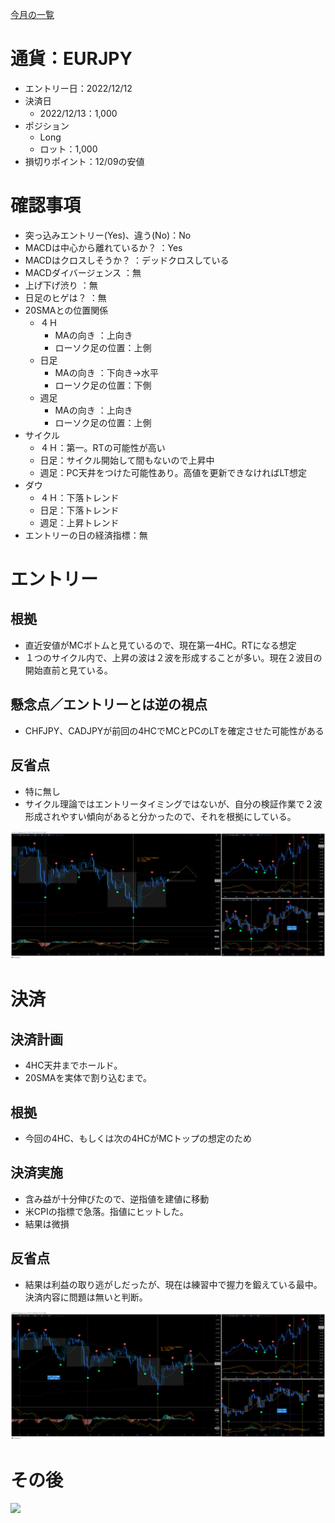 [今月の一覧](../main.md)
# 通貨：EURJPY
- エントリー日：2022/12/12
- 決済日
  - 2022/12/13：1,000
- ポジション
  - Long
  - ロット：1,000
- 損切りポイント：12/09の安値

# 確認事項
- 突っ込みエントリー(Yes)、違う(No)：No
- MACDは中心から離れているか？     ：Yes
- MACDはクロスしそうか？           ：デッドクロスしている
- MACDダイバージェンス             ：無
- 上げ下げ渋り                     ：無
- 日足のヒゲは？                   ：無
- 20SMAとの位置関係
  - ４Ｈ
    - MAの向き        ：上向き
    - ローソク足の位置：上側
  - 日足
    - MAの向き        ：下向き→水平
    - ローソク足の位置：下側
  - 週足
    - MAの向き        ：上向き
    - ローソク足の位置：上側
- サイクル
  - ４Ｈ：第一。RTの可能性が高い
  - 日足：サイクル開始して間もないので上昇中
  - 週足：PC天井をつけた可能性あり。高値を更新できなければLT想定
- ダウ
  - ４Ｈ：下落トレンド
  - 日足：下落トレンド
  - 週足：上昇トレンド
- エントリーの日の経済指標：無

# エントリー
## 根拠
- 直近安値がMCボトムと見ているので、現在第一4HC。RTになる想定
- １つのサイクル内で、上昇の波は２波を形成することが多い。現在２波目の開始直前と見ている。

## 懸念点／エントリーとは逆の視点
- CHFJPY、CADJPYが前回の4HCでMCとPCのLTを確定させた可能性がある

## 反省点
- 特に無し
- サイクル理論ではエントリータイミングではないが、自分の検証作業で２波形成されやすい傾向があると分かったので、それを根拠にしている。

![](2022-12-12-16-40-49.png)

# 決済
## 決済計画
- 4HC天井までホールド。
- 20SMAを実体で割り込むまで。

## 根拠
- 今回の4HC、もしくは次の4HCがMCトップの想定のため

## 決済実施
- 含み益が十分伸びたので、逆指値を建値に移動
- 米CPIの指標で急落。指値にヒットした。
- 結果は微損

## 反省点
- 結果は利益の取り逃がしだったが、現在は練習中で握力を鍛えている最中。決済内容に問題は無いと判断。

![](2022-12-14-08-01-57.png)

# その後
![](./af01.png)

